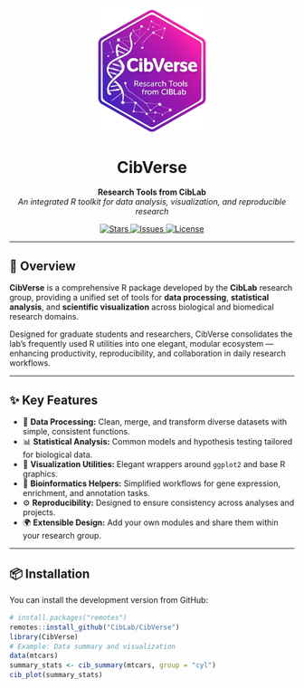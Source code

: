 
<p align="center">
  <img src="man/figures/CibVerse_logo.png" alt="CibVerse Logo" width="200"/>
</p>

<h1 align="center">CibVerse</h1>
<p align="center">
  <b>Research Tools from CibLab</b><br>
  <em>An integrated R toolkit for data analysis, visualization, and reproducible research</em>
</p>

<p align="center">
  <!-- ⭐ Stars -->
  <a href="https://github.com/CibLab/CibVerse/stargazers">
    <img src="https://img.shields.io/github/stars/CibLab/CibVerse?style=flat-square&color=gold" alt="Stars"/>
  </a>
  <!-- 🐞 Issues -->
  <a href="https://github.com/CibLab/CibVerse/issues">
    <img src="https://img.shields.io/github/issues/CibLab/CibVerse?style=flat-square&color=6f42c1" alt="Issues"/>
  </a>
  <!-- 📜 License -->
  <a href="LICENSE">
    <img src="https://img.shields.io/badge/license-MIT-brightgreen.svg?style=flat-square" alt="License"/>
  </a>
</p>

---

## 🧬 Overview

**CibVerse** is a comprehensive R package developed by the **CibLab** research group, providing a unified set of tools for **data processing**, **statistical analysis**,  and **scientific visualization** across biological and biomedical research domains.

Designed for graduate students and researchers, CibVerse consolidates the lab’s frequently used R utilities into one elegant, modular ecosystem — enhancing productivity, reproducibility, and collaboration in daily research workflows.

---

## ✨ Key Features

- 🧠 **Data Processing:** Clean, merge, and transform diverse datasets with simple, consistent functions.  
- 📊 **Statistical Analysis:** Common models and hypothesis testing tailored for biological data.  
- 🎨 **Visualization Utilities:** Elegant wrappers around `ggplot2` and base R graphics.  
- 🔬 **Bioinformatics Helpers:** Simplified workflows for gene expression, enrichment, and annotation tasks.  
- ⚙️ **Reproducibility:** Designed to ensure consistency across analyses and projects.  
- 🌍 **Extensible Design:** Add your own modules and share them within your research group.

---

## 📦 Installation

You can install the development version from GitHub:

```r
# install.packages("remotes")
remotes::install_github("CibLab/CibVerse")
library(CibVerse)
# Example: Data summary and visualization
data(mtcars)
summary_stats <- cib_summary(mtcars, group = "cyl")
cib_plot(summary_stats)
```
